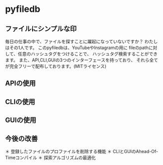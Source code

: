 # pyfiledb

## ファイルにシンプルな印
毎日の仕事の中で、ファイルを探すことに躍起になっていないですか？
わたしはその1人です。
このpyfiledbは、YouTubeやInstagramの用に
fileのpathに対して、任意のハッシュタグをつけることで、
ハッシュタグ検索することができます。
また、API,CLI,GUIの3つのインターフェースを持っており、
それら全てが完全フリーで配布しております。(MITライセンス)

## APIの使用

## CLIの使用

## GUIの使用

## 今後の改善
＊ 登録したファイルのプロファイルを削除する機能
＊ CLIとGUIのAhead-Of-Timeコンパイル
＊ 探索アルゴリズムの最適化
